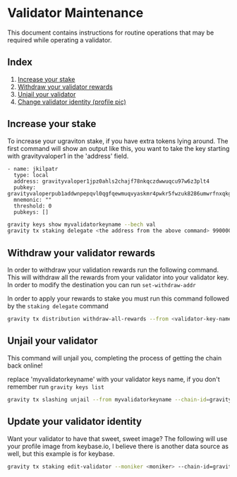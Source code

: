 # Validator Maintenance

This document contains instructions for routine operations that may be required while operating a validator.

## Index

1. [Increase your stake](#increase-your-stake)
1. [Withdraw your validator rewards](#withdraw-your-validator-rewards)
1. [Unjail your validator](#unjail-your-validator)
1. [Change validator identity (profile pic)](#update-your-validator-identity)

## Increase your stake

To increase your ugraviton stake, if you have extra tokens lying around. The first command will show an output like this, you want to take the key starting with gravityvaloper1 in the 'address' field.

```text
- name: jkilpatr
  type: local
  address: gravityvaloper1jpz0ahls2chajf78nkqczdwwuqcu97w6z3plt4
  pubkey: gravityvaloperpub1addwnpepqvl0qgfqewmuqvyaskmr4pwkr5fwzuk8286umwrfnxqkgqceg6ksu359m5q
  mnemonic: ""
  threshold: 0
  pubkeys: []

```

```bash
gravity keys show myvalidatorkeyname --bech val
gravity tx staking delegate <the address from the above command> 99000000ualtg --from myvalidatorkeyname --chain-id althea-testnet2v3 --fees 1altg --broadcast-mode block
```

## Withdraw your validator rewards

In order to withdraw your validation rewards run the following command. This will withdraw all the rewards
from your validator into your validator key. In order to modify the destination you can run `set-withdraw-addr`

In order to apply your rewards to stake you must run this command followed by the `staking delegate` command

```bash
gravity tx distribution withdraw-all-rewards --from <validator-key-name> --chain-id gravity-bridge-1
```

## Unjail your validator

This command will unjail you, completing the process of getting the chain back online!

replace 'myvalidatorkeyname' with your validator keys name, if you don't remember run `gravity keys list`

```bash
gravity tx slashing unjail --from myvalidatorkeyname --chain-id=gravity-bridge-1
```

## Update your validator identity

Want your validator to have that sweet, sweet image?  The following will use your profile image from keybase.io, I believe there is another data source as well, but this example is for keybase.

```bash
gravity tx staking edit-validator --moniker <moniker> --chain-id=gravity-bridge-1 --fees 1ugraviton --identity "<your keybase pgp key>" --from <validator-name>
```